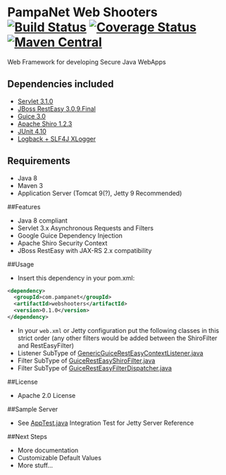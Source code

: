 # PampaNet Web Shooters [![Build Status](https://travis-ci.org/pabiagioli/webshooters.svg?branch=master)](https://travis-ci.org/pabiagioli/webshooters) [![Coverage Status](https://coveralls.io/repos/pabiagioli/webshooters/badge.svg)](https://coveralls.io/r/pabiagioli/webshooters) [![Maven Central](https://maven-badges.herokuapp.com/maven-central/com.pampanet/webshooters/badge.svg)](https://maven-badges.herokuapp.com/maven-central/com.pampanet/webshooters/)

Web Framework for developing Secure Java WebApps

Dependencies included
---------------------
- [Servlet 3.1.0](http://java.net/projects/servlet-spec/pages/Home)
- [JBoss RestEasy 3.0.9.Final](http://resteasy.jboss.org) 
- [Guice 3.0](http://github.com/google/guice)
- [Apache Shiro 1.2.3](http://shiro.apache.org)
- [JUnit 4.10](http://junit.org/)
- [Logback + SLF4J XLogger](http://logback.qos.ch)

Requirements
------------
- Java 8
- Maven 3
- Application Server (Tomcat 9(?), Jetty 9 Recommended)

##Features
- Java 8 compliant
- Servlet 3.x Asynchronous Requests and Filters
- Google Guice Dependency Injection
- Apache Shiro Security Context
- JBoss RestEasy with JAX-RS 2.x compatibility

##Usage
- Insert this dependency in your pom.xml:
```xml
<dependency>
  <groupId>com.pampanet</groupId>
  <artifactId>webshooters</artifactId>
  <version>0.1.0</version>
</dependency>
```
- In your <code>web.xml</code> or Jetty configuration put the following classes in this strict order (any other filters would be added between the ShiroFilter and RestEasyFilter)
 - Listener SubType of [GenericGuiceRestEasyContextListener.java](https://github.com/pabiagioli/webshooters/blob/master/src/main/java/com/pampanet/webshooters/config/GenericGuiceRestEasyContextListener.java)
 - Filter SubType of [GuiceRestEasyShiroFilter.java](https://github.com/pabiagioli/webshooters/blob/master/src/main/java/com/pampanet/webshooters/servlet/filter/GuiceRestEasyShiroFilter.java)
 - Filter SubType of [GuiceRestEasyFilterDispatcher.java](https://github.com/pabiagioli/webshooters/blob/master/src/main/java/com/pampanet/webshooters/servlet/filter/GuiceRestEasyFilterDispatcher.java)

##License
- Apache 2.0 License

##Sample Server
- See [AppTest.java](https://github.com/pabiagioli/webshooters/blob/master/src/test/java/com/pampanet/webshooters/AppTest.java) Integration Test for Jetty Server Reference

##Next Steps
- More documentation
- Customizable Default Values
- More stuff...
